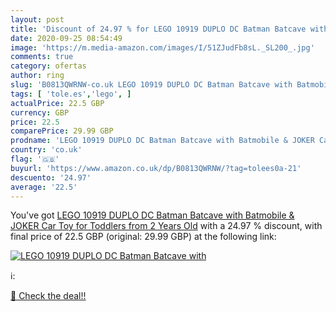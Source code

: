 ```yaml
---
layout: post
title: 'Discount of 24.97 % for LEGO 10919 DUPLO DC Batman Batcave with '
date: 2020-09-25 08:54:49
image: 'https://m.media-amazon.com/images/I/51ZJudFb8sL._SL200_.jpg'
comments: true
category: ofertas
author: ring
slug: 'B0813QWRNW-co.uk LEGO 10919 DUPLO DC Batman Batcave with Batmobile &...'
tags: [ 'tole.es','lego', ]
actualPrice: 22.5 GBP
currency: GBP
price: 22.5
comparePrice: 29.99 GBP
prodname: 'LEGO 10919 DUPLO DC Batman Batcave with Batmobile & JOKER Car Toy for Toddlers from 2 Years Old'
country: 'co.uk'
flag: '🇬🇧'
buyurl: 'https://www.amazon.co.uk/dp/B0813QWRNW/?tag=tolees0a-21'
descuento: '24.97'
average: '22.5'
---
```


You've got [LEGO 10919 DUPLO DC Batman Batcave with Batmobile & JOKER Car Toy for Toddlers from 2 Years Old](https://www.amazon.co.uk/dp/B0813QWRNW/?tag=tolees0a-21) with a  24.97 % discount, with final price of 22.5 GBP (original: 29.99 GBP) at the following link:

[![LEGO 10919 DUPLO DC Batman Batcave with ](https://m.media-amazon.com/images/I/51ZJudFb8sL._SL200_.jpg)](https://www.amazon.co.uk/dp/B0813QWRNW/?tag=tolees0a-21)

ℹ️:


[🛒 Check the deal!!](https://www.amazon.co.uk/dp/B0813QWRNW/?tag=tolees0a-21)
